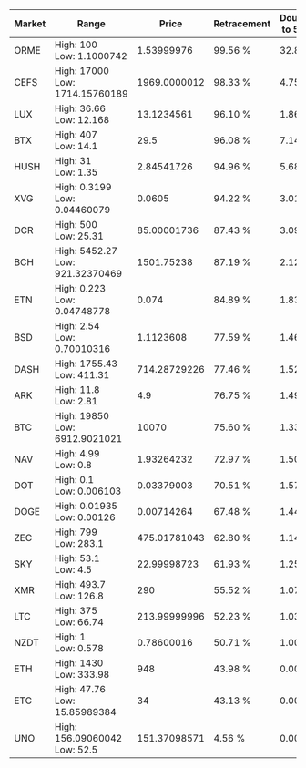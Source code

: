 | Market | Range | Price| Retracement | Doubles to 50% |
| --- | --- | --- | --- | --- |
| ORME | High: 100<br />Low: 1.1000742 | 1.53999976 | 99.56 % | 32.82 |
| CEFS | High: 17000<br />Low: 1714.15760189 | 1969.0000012 | 98.33 % | 4.75 |
| LUX | High: 36.66<br />Low: 12.168 | 13.1234561 | 96.10 % | 1.86 |
| BTX | High: 407<br />Low: 14.1 | 29.5 | 96.08 % | 7.14 |
| HUSH | High: 31<br />Low: 1.35 | 2.84541726 | 94.96 % | 5.68 |
| XVG | High: 0.3199<br />Low: 0.04460079 | 0.0605 | 94.22 % | 3.01 |
| DCR | High: 500<br />Low: 25.31 | 85.00001736 | 87.43 % | 3.09 |
| BCH | High: 5452.27<br />Low: 921.32370469 | 1501.75238 | 87.19 % | 2.12 |
| ETN | High: 0.223<br />Low: 0.04748778 | 0.074 | 84.89 % | 1.83 |
| BSD | High: 2.54<br />Low: 0.70010316 | 1.1123608 | 77.59 % | 1.46 |
| DASH | High: 1755.43<br />Low: 411.31 | 714.28729226 | 77.46 % | 1.52 |
| ARK | High: 11.8<br />Low: 2.81 | 4.9 | 76.75 % | 1.49 |
| BTC | High: 19850<br />Low: 6912.9021021 | 10070 | 75.60 % | 1.33 |
| NAV | High: 4.99<br />Low: 0.8 | 1.93264232 | 72.97 % | 1.50 |
| DOT | High: 0.1<br />Low: 0.006103 | 0.03379003 | 70.51 % | 1.57 |
| DOGE | High: 0.01935<br />Low: 0.00126 | 0.00714264 | 67.48 % | 1.44 |
| ZEC | High: 799<br />Low: 283.1 | 475.01781043 | 62.80 % | 1.14 |
| SKY | High: 53.1<br />Low: 4.5 | 22.99998723 | 61.93 % | 1.25 |
| XMR | High: 493.7<br />Low: 126.8 | 290 | 55.52 % | 1.07 |
| LTC | High: 375<br />Low: 66.74 | 213.99999996 | 52.23 % | 1.03 |
| NZDT | High: 1<br />Low: 0.578 | 0.78600016 | 50.71 % | 1.00 |
| ETH | High: 1430<br />Low: 333.98 | 948 | 43.98 % | 0.00 |
| ETC | High: 47.76<br />Low: 15.85989384 | 34 | 43.13 % | 0.00 |
| UNO | High: 156.09060042<br />Low: 52.5 | 151.37098571 | 4.56 % | 0.00 |
